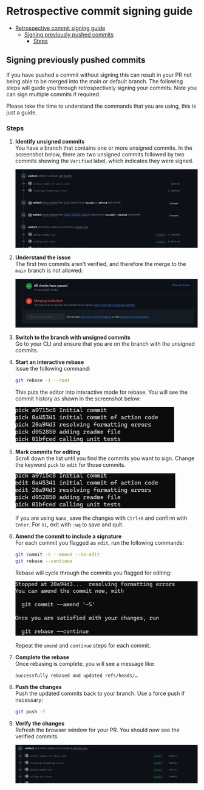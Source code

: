 # Retrospective commit signing guide

- [Retrospective commit signing guide](#retrospective-commit-signing-guide)
  - [Signing previously pushed commits](#signing-previously-pushed-commits)
    - [Steps](#steps)

## Signing previously pushed commits

If you have pushed a commit without signing this can result in your PR not being able to be merged into the main or default branch. The following steps will guide you through retrospectively signing your commits. Note you can sign multiple commits if required.

Please take the time to understand the commands that you are using, this is just a guide.

### Steps

1. **Identify unsigned commits**  
   You have a branch that contains one or more unsigned commits. In the screenshot below, there are two unsigned commits followed by two commits showing the `Verified` label, which indicates they were signed.

   ![Commit history showing unsigned and signed commits](../../images/commit-history-github.png)

2. **Understand the issue**  
   The first two commits aren't verified, and therefore the merge to the `main` branch is not allowed:

   ![Merging is blocked as the commits aren't signed](../../images/merging-is-blocked-signatures.png)

3. **Switch to the branch with unsigned commits**  
   Go to your CLI and ensure that you are on the branch with the unsigned commits.

4. **Start an interactive rebase**  
   Issue the following command:

   ```bash
   git rebase -i --root
   ```

   This puts the editor into interactive mode for rebase. You will see the commit history as shown in the screenshot below:

   ![Interactive rebase before selecting commits](../../images/interactive-rebase-before-selecting-commits.png)

5. **Mark commits for editing**  
   Scroll down the list until you find the commits you want to sign. Change the keyword `pick` to `edit` for those commits.

   ![Interactive rebase after selecting commits](../../images/interactive-rebase-after-selecting-commits.png)

   If you are using `Nano`, save the changes with `Ctrl+X` and confirm with `Enter`. For `Vi`, exit with `:wq` to save and quit.

6. **Amend the commit to include a signature**  
   For each commit you flagged as `edit`, run the following commands:

   ```bash
   git commit -S --amend --no-edit
   git rebase --continue
   ```

   Rebase will cycle through the commits you flagged for editing:

   ![Cycling through commits flagged for editing](../../images/cycle-through-flagged-commits.png)

   Repeat the `amend` and `continue` steps for each commit.

7. **Complete the rebase**  
   Once rebasing is complete, you will see a message like:

   ```plaintext
   Successfully rebased and updated refs/heads/…
   ```

8. **Push the changes**  
   Push the updated commits back to your branch. Use a force push if necessary:

   ```bash
   git push -f
   ```

9. **Verify the changes**  
   Refresh the browser window for your PR. You should now see the verified commits:

   ![Updated commit history in GitHub](../../images/updated-commit-history-github.png)
